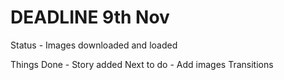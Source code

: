 # DEADLINE 9th Nov
Status - Images downloaded and loaded

Things Done -
Story added
Next to do -
Add images
Transitions
